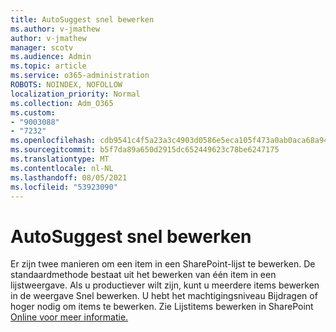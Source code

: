 ```yaml
---
title: AutoSuggest snel bewerken
ms.author: v-jmathew
author: v-jmathew
manager: scotv
ms.audience: Admin
ms.topic: article
ms.service: o365-administration
ROBOTS: NOINDEX, NOFOLLOW
localization_priority: Normal
ms.collection: Adm_O365
ms.custom:
- "9003088"
- "7232"
ms.openlocfilehash: cdb9541c4f5a23a3c4903d0586e5eca105f473a0ab0aca68a948fdcac2363edd
ms.sourcegitcommit: b5f7da89a650d2915dc652449623c78be6247175
ms.translationtype: MT
ms.contentlocale: nl-NL
ms.lasthandoff: 08/05/2021
ms.locfileid: "53923090"
---
```

# <a name="quick-edit-autosuggest"></a>AutoSuggest snel bewerken

Er zijn twee manieren om een item in een SharePoint-lijst te bewerken. De standaardmethode bestaat uit het bewerken van één item in een lijstweergave. Als u productiever wilt zijn, kunt u meerdere items bewerken in de weergave Snel bewerken. U hebt het machtigingsniveau Bijdragen of hoger nodig om items te bewerken. Zie Lijstitems bewerken in SharePoint [Online voor meer informatie.](https://support.microsoft.com/office/dac1a1c3-a80b-4082-ba57-715cf613d0f7)
